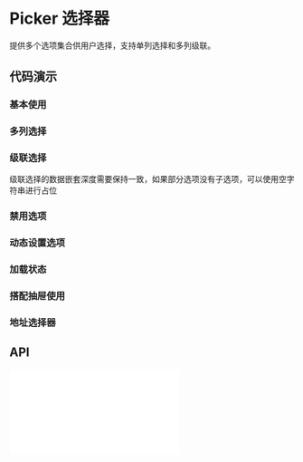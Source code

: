 

# Picker 选择器

提供多个选项集合供用户选择，支持单列选择和多列级联。

## 代码演示


### 基本使用

<code src="../../packages/wonder-ui/src/Picker/demo/demo1.tsx"></code>


### 多列选择

<code src="../../packages/wonder-ui/src/Picker/demo/demo2.tsx"></code>

### 级联选择

级联选择的数据嵌套深度需要保持一致，如果部分选项没有子选项，可以使用空字符串进行占位

<code src="../../packages/wonder-ui/src/Picker/demo/demo3.tsx"></code>

### 禁用选项

<code src="../../packages/wonder-ui/src/Picker/demo/demo4.tsx"></code>

### 动态设置选项

<code src="../../packages/wonder-ui/src/Picker/demo/demo5.tsx"></code>

### 加载状态

<code src="../../packages/wonder-ui/src/Picker/demo/demo6.tsx"></code>

### 搭配抽屉使用

<code src="../../packages/wonder-ui/src/Picker/demo/demo7.tsx"></code>

### 地址选择器

<code src="../../packages/wonder-ui/src/Picker/demo/demo8.tsx"></code>

## API

<embed src="../../packages/wonder-ui/src/Picker/index.md"></embed>
